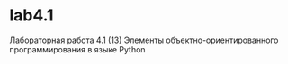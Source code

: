 # lab4.1
Лабораторная работа 4.1 (13) Элементы объектно-ориентированного программирования в языке Python
